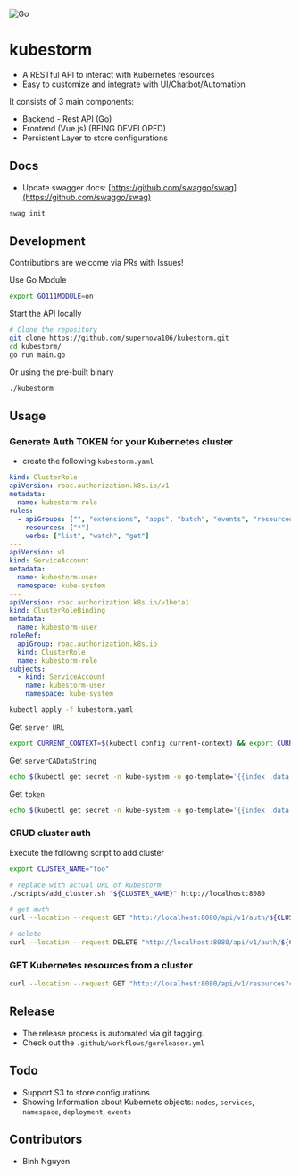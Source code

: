 ![Go](https://github.com/supernova106/kubestorm/workflows/Go/badge.svg?branch=master)

# kubestorm

- A RESTful API to interact with Kubernetes resources
- Easy to customize and integrate with UI/Chatbot/Automation

It consists of 3 main components:

- Backend - Rest API (Go)
- Frontend (Vue.js) (BEING DEVELOPED)
- Persistent Layer to store configurations

## Docs

- Update swagger docs: [https://github.com/swaggo/swag](https://github.com/swaggo/swag)

```sh
swag init
```

## Development

Contributions are welcome via PRs with Issues!

Use Go Module

```sh
export GO111MODULE=on
```

Start the API locally

```bash
# Clone the repository
git clone https://github.com/supernova106/kubestorm.git
cd kubestorm/
go run main.go
```

Or using the pre-built binary

```sh
./kubestorm
```

## Usage

### Generate Auth TOKEN for your Kubernetes cluster

- create the following `kubestorm.yaml`

```yaml
kind: ClusterRole
apiVersion: rbac.authorization.k8s.io/v1
metadata:
  name: kubestorm-role
rules:
  - apiGroups: ["", "extensions", "apps", "batch", "events", "resourcequotas"]
    resources: ["*"]
    verbs: ["list", "watch", "get"]
---
apiVersion: v1
kind: ServiceAccount
metadata:
  name: kubestorm-user
  namespace: kube-system
---
apiVersion: rbac.authorization.k8s.io/v1beta1
kind: ClusterRoleBinding
metadata:
  name: kubestorm-user
roleRef:
  apiGroup: rbac.authorization.k8s.io
  kind: ClusterRole
  name: kubestorm-role
subjects:
  - kind: ServiceAccount
    name: kubestorm-user
    namespace: kube-system
```

```sh
kubectl apply -f kubestorm.yaml
```

Get `server URL`

```sh
export CURRENT_CONTEXT=$(kubectl config current-context) && export CURRENT_CLUSTER=$(kubectl config view -o go-template="{{\$curr_context := \"$CURRENT_CONTEXT\" }}{{range .contexts}}{{if eq .name \$curr_context}}{{.context.cluster}}{{end}}{{end}}") && echo $(kubectl config view -o go-template="{{\$cluster_context := \"$CURRENT_CLUSTER\"}}{{range .clusters}}{{if eq .name \$cluster_context}}{{.cluster.server}}{{end}}{{end}}")
```

Get `serverCADataString`

```sh
echo $(kubectl get secret -n kube-system -o go-template='{{index .data "ca.crt" }}' $(kubectl get sa kubestorm-user -n kube-system -o go-template="{{range .secrets}}{{.name}}{{end}}"))
```

Get `token`

```sh
echo $(kubectl get secret -n kube-system -o go-template='{{index .data "token" }}' $(kubectl get sa kubestorm-user -n kube-system -o go-template="{{range .secrets}}{{.name}}{{end}}")) | base64 --decode
```

### CRUD cluster auth

Execute the following script to add cluster

```bash
export CLUSTER_NAME="foo"

# replace with actual URL of kubestorm
./scripts/add_cluster.sh "${CLUSTER_NAME}" http://localhost:8080

# get auth
curl --location --request GET "http://localhost:8080/api/v1/auth/${CLUSTER_NAME}"

# delete
curl --location --request DELETE "http://localhost:8080/api/v1/auth/${CLUSTER_NAME}"
```

### GET Kubernetes resources from a cluster

```sh
curl --location --request GET "http://localhost:8080/api/v1/resources?cluster=${CLUSTER_NAME}&type=nodes"
```

## Release

- The release process is automated via git tagging.
- Check out the `.github/workflows/goreleaser.yml`

## Todo

- Support S3 to store configurations
- Showing Information about Kubernets objects: `nodes`, `services`, `namespace`, `deployment`, `events`

## Contributors

- Binh Nguyen
